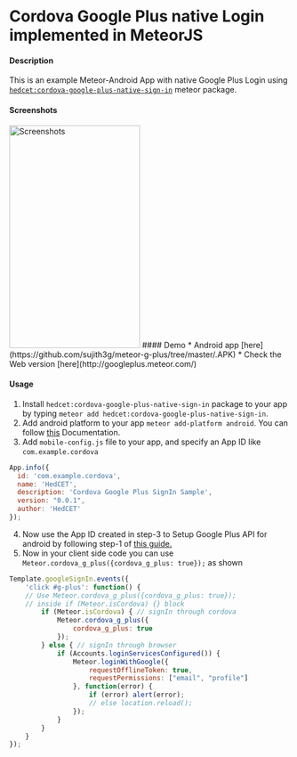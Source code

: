 # Cordova Google Plus native Login implemented in MeteorJS
#### Description

This is an example Meteor-Android App with native Google Plus Login using [`hedcet:cordova-google-plus-native-sign-in`](https://atmospherejs.com/hedcet/cordova-google-plus-native-sign-in) meteor package.
#### Screenshots
<img alt="Screenshots" title="Meteor-Cordova Google Plus SignIn" src="https://github.com/sujith3g/meteor-g-plus/blob/master/public/screnshots/gplus-login.png" width="235" height="400">
#### Demo
*   Android app [here](https://github.com/sujith3g/meteor-g-plus/tree/master/.APK)  
*   Check the Web version [here](http://googleplus.meteor.com/)

#### Usage
1.  Install `hedcet:cordova-google-plus-native-sign-in` package to your app by typing `meteor add hedcet:cordova-google-plus-native-sign-in`.
2.  Add android platform to your app `meteor add-platform android`. You can follow [this](https://github.com/meteor/meteor/wiki/Meteor-Cordova-Phonegap-integration) Documentation.
3.  Add `mobile-config.js` file to your app, and specify an App ID like `com.example.cordova`
 
  ```javascript
  App.info({
    id: 'com.example.cordova',
    name: 'HedCET',
    description: 'Cordova Google Plus SignIn Sample',
    version: "0.0.1",
    author: 'HedCET'
});
  ```
  
4.  Now use the App ID created in step-3 to Setup Google Plus API for android by following step-1 of [this guide.](https://developers.google.com/+/mobile/android/samples/quickstart-android)
5. Now in your client side code  you can use `Meteor.cordova_g_plus({cordova_g_plus: true});`  as shown

```javascript
Template.googleSignIn.events({
    'click #g-plus': function() {
    // Use Meteor.cordova_g_plus({cordova_g_plus: true}); 
    // inside if (Meteor.isCordova) {} block
        if (Meteor.isCordova) { // signIn through cordova
            Meteor.cordova_g_plus({
                cordova_g_plus: true
            });
        } else { // signIn through browser
            if (Accounts.loginServicesConfigured()) {
                Meteor.loginWithGoogle({
                    requestOfflineToken: true,
                    requestPermissions: ["email", "profile"]
                }, function(error) {
                    if (error) alert(error);
                    // else location.reload();
                });
            }
        }
    }
});
```
